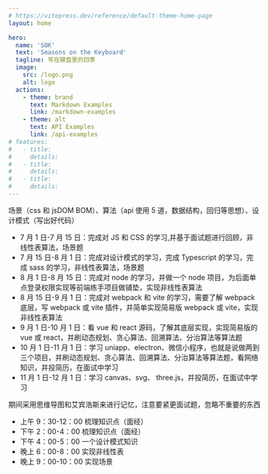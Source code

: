 ```yaml
---
# https://vitepress.dev/reference/default-theme-home-page
layout: home

hero:
  name: 'SOK'
  text: 'Seasons on the Keyboard'
  tagline: 写在键盘里的四季
  image:
    src: /logo.png
    alt: logo
  actions:
    - theme: brand
      text: Markdown Examples
      link: /markdown-examples
    - theme: alt
      text: API Examples
      link: /api-examples
# features:
#   - title:
#     details:
#   - title:
#     details:
#   - title:
#     details:
---
```


场景（css 和 jsDOM BOM）、算法（api 使用 5 道，数据结构，回归等思想）、设计模式（写出好代码）

- 7 月 1 日-7 月 15 日：完成对 JS 和 CSS 的学习,并基于面试题进行回顾，非线性表算法，场景题
- 7 月 15 日-8 月 1 日：完成对设计模式的学习，完成 Typescript 的学习，完成 sass 的学习，非线性表算法，场景题
- 8 月 1 日-8 月 15 日：完成对 node 的学习，并做一个 node 项目，为后面单点登录权限实现等前端练手项目做铺垫，实现非线性表算法
- 8 月 15 日-9 月 1 日：完成对 webpack 和 vite 的学习，需要了解 webpack 底层，写 webpack 或 vite 插件，并简单实现简易版 webpack 或 vite，实现非线性表算法
- 9 月 1 日-10 月 1 日：看 vue 和 react 源码，了解其底层实现，实现简易版的 vue 或 react，并刷动态规划、贪心算法、回溯算法、分治算法等算法题
- 10 月 1 日-11 月 1 日：学习 uniapp、electron、微信小程序，也就是说做两到三个项目，并刷动态规划、贪心算法、回溯算法、分治算法等算法题，看网络知识，并投简历，在面试中学习
- 11 月 1 日-12 月 1 日：学习 canvas、svg、 three.js，并投简历，在面试中学习

期间采用思维导图和艾宾浩斯来进行记忆，注意要紧更面试题，忽略不重要的东西

- 上午 9：30-12：00 梳理知识点（面经）
- 下午 2：00-4：00 梳理知识点（面经）
- 下午 4：00-5：00 一个设计模式知识
- 晚上 6：00-8：00 实现非线性表
- 晚上 9：00-10：00 实现场景
